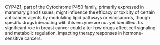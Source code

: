 CYP4Z1, part of the Cytochrome P450 family, primarily expressed in mammary gland tissues, might influence the efficacy or toxicity of certain anticancer agents by modulating lipid pathways or eicosanoids, though specific drugs interacting with this enzyme are not yet identified. Its significant role in breast cancer could alter how drugs affect cell signaling and metabolic regulation, impacting therapy responses in hormone-sensitive cancers.